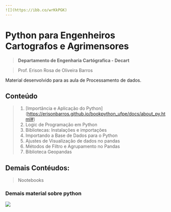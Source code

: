 ```yaml
---
![](https://ibb.co/wrKkPGK)
---
```

# Python para Engenheiros Cartografos e Agrimensores
> **Departamento de Engenharia Cartógrafica - Decart**

> Prof. Erison Rosa de Oliveira Barros

Material desenvolvido para as aula de Processamento de dados.

## Conteúdo
> 1. [Importância e Aplicação do Python] (https://erisonbarros.github.io/bookpython_ufpe/docs/about_py.html#)
> 2. Logic de Programação  em Python
> 3. Bibliotecas: Instalações e importações 
> 4. Importando a Base de Dados para o Python
> 5. Ajustes de Visualização de dados no pandas
> 6. Métodos de Filtro e Agrupamento no Pandas
> 8. Biblioteca Geopandas

## Demais Contéudos:
> Nootebooks

### Demais material sobre python

![ ](https://i.ibb.co/vjjRjKj/Pythons.jpg)







